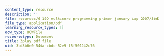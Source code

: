 ```yaml
---
content_type: resource
description: ''
file: /courses/6-189-multicore-programming-primer-january-iap-2007/3bd3b6e0546acbdc52e9f5f501942c76_4_B2x3UVLAo.pdf
file_type: application/pdf
learning_resource_types: []
ocw_type: OCWFile
resourcetype: Document
title: 3play pdf file
uid: 3bd3b6e0-546a-cbdc-52e9-f5f501942c76
---
```

